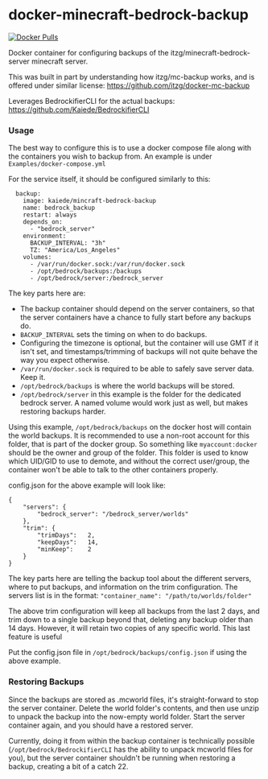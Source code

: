 # docker-minecraft-bedrock-backup

[![Docker Pulls](https://img.shields.io/docker/pulls/kaiede/minecraft-bedrock-backup.svg)](https://hub.docker.com/r/kaiede/minecraft-bedrock-backup)


Docker container for configuring backups of the itzg/minecraft-bedrock-server minecraft server.

This was built in part by understanding how itzg/mc-backup works, and is offered under similar license: https://github.com/itzg/docker-mc-backup 

Leverages BedrockifierCLI for the actual backups: https://github.com/Kaiede/BedrockifierCLI

### Usage

The best way to configure this is to use a docker compose file along with the containers you wish to backup from. An example is under `Examples/docker-compose.yml`

For the service itself, it should be configured similarly to this:

```
  backup:
    image: kaiede/mincraft-bedrock-backup
    name: bedrock_backup
    restart: always
    depends_on:
      - "bedrock_server"
    environment:
      BACKUP_INTERVAL: "3h"
      TZ: "America/Los_Angeles"
    volumes:
      - /var/run/docker.sock:/var/run/docker.sock
      - /opt/bedrock/backups:/backups
      - /opt/bedrock/server:/bedrock_server
```

The key parts here are:
* The backup container should depend on the server containers, so that the server containers have a chance to fully start before any backups do.
* `BACKUP_INTERVAL` sets the timing on when to do backups. 
* Configuring the timezone is optional, but the container will use GMT if it isn't set, and timestamps/trimming of backups will not quite behave the way you expect otherwise.
* `/var/run/docker.sock` is required to be able to safely save server data. Keep it.
* `/opt/bedrock/backups` is where the world backups will be stored.
* `/opt/bedrock/server` in this example is the folder for the dedicated bedrock server. A named volume would work just as well, but makes restoring backups harder.

Using this example, `/opt/bedrock/backups` on the docker host will contain the world backups. It is recommended to use a non-root account for this folder, that is part of the docker group. So something like `myaccount:docker` should be the owner and group of the folder. This folder is used to know which UID/GID to use to demote, and without the correct user/group, the container won't be able to talk to the other containers properly. 

config.json for the above example will look like:

```
{
    "servers": {
        "bedrock_server": "/bedrock_server/worlds"
    },
    "trim": {
        "trimDays":   2,
        "keepDays":   14,
        "minKeep":    2
    }
}
```

The key parts here are telling the backup tool about the different servers, where to put backups, and information on the trim configuration. The servers list is in the format: `"container_name": "/path/to/worlds/folder"`

The above trim configuration will keep all backups from the last 2 days, and trim down to a single backup beyond that, deleting any backup older than 14 days. However, it will retain two copies of any specific world. This last feature is useful

Put the config.json file in `/opt/bedrock/backups/config.json` if using the above example. 

### Restoring Backups

Since the backups are stored as .mcworld files, it's straight-forward to stop the server container. Delete the world folder's contents, and then use unzip to unpack the backup into the now-empty world folder. Start the server container again, and you should have a restored server.

Currently, doing it from within the backup container is technically possible (`/opt/bedrock/BedrockifierCLI` has the ability to unpack mcworld files for you), but the server container shouldn't be running when restoring a backup, creating a bit of a catch 22. 
